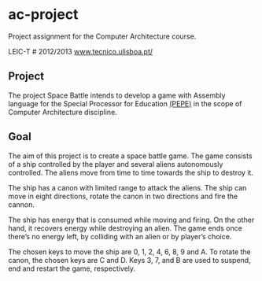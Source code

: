 ac-project
===========

Project assignment for the Computer Architecture course. 

LEIC-T # 2012/2013
www.tecnico.ulisboa.pt/ 

 Project
-
The project Space Battle intends to develop a game with Assembly language for the Special Processor for Education [(PEPE)](ac-project/simulator.jar) in the scope of Computer Architecture discipline.

Goal
-
The aim of this project is to create a space battle game.
The game consists of a ship controlled by the player and several aliens autonomously controlled. The aliens move from time to time towards the ship to destroy it.

The ship has a canon with limited range to attack the aliens. The ship can move in eight directions, rotate the canon in two directions and fire the cannon.

The ship has energy that is consumed while moving and firing. On the other hand, it recovers energy while destroying an alien.
The game ends once there’s no energy left, by colliding with an alien or by player’s choice.

The chosen keys to move the ship are 0, 1, 2, 4, 6, 8, 9 and A. To rotate the canon, the chosen keys are C and D. Keys 3, 7, and B are used to suspend, end and restart the game, respectively.
